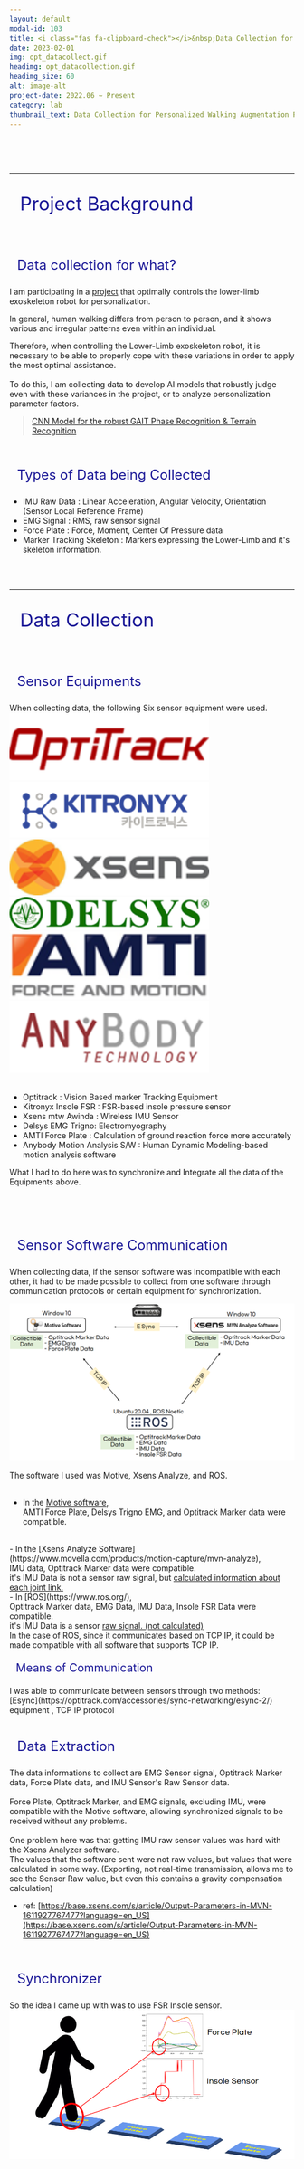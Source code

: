 ```yaml
---
layout: default
modal-id: 103
title: <i class="fas fa-clipboard-check"></i>&nbsp;Data Collection for Personalized Walking Augmentation Parameter Analysis
date: 2023-02-01
img: opt_datacollect.gif
headimg: opt_datacollection.gif
headimg_size: 60
alt: image-alt
project-date: 2022.06 ~ Present
category: lab
thumbnail_text: Data Collection for Personalized Walking Augmentation Parameter Analysis
---
```




<br><br><br>   


***
<p style="font-size: 33px; color: rgb(25, 22, 150)"><i class="fas fa-glasses"></i>&nbsp; Project Background </p>
<br>
<p style="font-size: 24px; color: rgb(25, 22, 150)"> <i class="fa fa-question-circle" aria-hidden="true"></i>&nbsp; Data collection for what? </p>

I am participating in a [project](http://harco.hanyang.ac.kr/2022/04/28/project-voucher_iitp_gait_project.html) that optimally controls the lower-limb exoskeleton robot for personalization.<br>

In general, human walking differs from person to person, and it shows various and irregular patterns even within an individual.<br>

Therefore, when controlling the Lower-Limb exoskeleton robot, it is necessary to be able to properly cope with these variations in order to apply the most optimal assistance.<br>
<br>
To do this, I am collecting data to develop AI models that robustly judge even with these variances in the project, or to analyze personalization parameter factors.<br>

> <a href="#portfolioModal-101" class="portfolio-link" data-toggle="modal">CNN Model for the robust GAIT Phase Recognition & Terrain Recognition</a>
<br>


<p style="font-size: 24px; color: rgb(25, 22, 150)"> <i class="fa fa-database" aria-hidden="true"></i>
&nbsp; Types of Data being Collected </p>

- IMU Raw Data : Linear Acceleration, Angular Velocity, Orientation (Sensor Local Reference Frame)
- EMG Signal : RMS, raw sensor signal
- Force Plate : Force, Moment, Center Of Pressure data
- Marker Tracking Skeleton : Markers expressing the Lower-Limb and it's skeleton information.


<br>
<br>

***
<p style="font-size: 33px; color: rgb(25, 22, 150)"> <i class="fa fa-cloud-upload" aria-hidden="true"></i>&nbsp; Data Collection </p>
<br>

<p style="font-size: 24px; color: rgb(25, 22, 150)"> <i class="fa fa-wrench" aria-hidden="true"></i>
&nbsp; Sensor Equipments </p>
When collecting data, the following Six sensor equipment were used.

<div class="wrap_five">
    <a href="https://optitrack.com/">
    <img src="img/posting/posting_datacollection/optitrack_logo.png" style="height: 70%; width: 70%;"></a>
    <a href="https://www.kitronyx.com/">
    <img src="img/posting/posting_datacollection/kitronyx_logo.png" style="height: 70%; width: 70%;"></a>
    <a href="https://www.movella.com/">
    <img src="img/posting/posting_datacollection/Xsens_logo.png" style="height: 70%; width: 70%;"></a>
    <a href="https://delsys.com/trigno/sensors/">
    <img src="img/posting/posting_datacollection/delsys_logo.png" style="height: 70%; width: 70%;"></a>
    <a href="https://www.amti.biz/">
    <img src="img/posting/posting_datacollection/AMTI_logo.png" style="height: 70%; width: 70%;"></a>
    <a href="https://www.anybodytech.com/">
    <img src="img/posting/posting_datacollection/anybody_logo.png" style="height: 70%; width: 70%;"></a>
</div>

<br>    



- Optitrack : Vision Based marker Tracking Equipment
- Kitronyx Insole FSR : FSR-based insole pressure sensor
- Xsens mtw Awinda : Wireless IMU Sensor
- Delsys EMG Trigno: Electromyography
- AMTI Force Plate : Calculation of ground reaction force more accurately
- Anybody Motion Analysis S/W : Human Dynamic Modeling-based motion analysis software


What I had to do here was to synchronize and Integrate all the data of the Equipments above.<br>
<br>

<br><br>
<p style="font-size: 24px; color: rgb(25, 22, 150)"> <i class="fa fa-signal" aria-hidden="true"></i>
&nbsp; Sensor Software Communication </p>

When collecting data, if the sensor software was incompatible with each other, it had to be made possible to collect from one software through communication protocols or certain equipment for synchronization.

<img src="img/posting/posting_datacollection/communication.png" style="height: 100%; width: 100%;">

The software I used was Motive, Xsens Analyze, and ROS.<br>
<br>
- In the [Motive software](https://optitrack.com/software/motive/), <br>AMTI Force Plate, Delsys Trigno EMG, and Optitrack Marker data were compatible.<br>
<br>
- In the [Xsens Analyze Software](https://www.movella.com/products/motion-capture/mvn-analyze), <br>IMU data, Optitrack Marker data were compatible.<br>
it's IMU Data is not a sensor raw signal, but <u>calculated information about each joint link.</u> 

<br>
- In [ROS](https://www.ros.org/), <br> Optitrack Marker data, EMG Data, IMU Data, Insole FSR Data were compatible.<br>
it's IMU Data is a sensor <u>raw signal. (not calculated)</u> <br>
In the case of ROS, since it communicates based on TCP IP, it could be made compatible with all software that supports TCP IP.

<br>
<p style="font-size: 20px; color: rgb(25, 22, 150)"> <i class="fa fa-link" aria-hidden="true"></i>
&nbsp; Means of Communication  </p>
I was able to communicate between sensors through two methods:
<br> [Esync](https://optitrack.com/accessories/sync-networking/esync-2/) equipment  ,  TCP IP protocol


<br>
<br>

<p style="font-size: 24px; color: rgb(25, 22, 150)"> <i class="fa fa-download" aria-hidden="true"></i>
&nbsp; Data Extraction </p>
The data informations to collect are EMG Sensor signal, Optitrack Marker data, Force Plate data, and IMU Sensor's Raw Sensor data.<br>

<br>
Force Plate, Optitrack Marker, and EMG signals, excluding IMU, were compatible with the Motive software, allowing synchronized signals to be received without any problems.<br>
<br>
One problem here was that getting IMU raw sensor values was hard with the Xsens Analyzer software.<br>
The values that the software sent were not raw values, but values that were calculated in some way. 
(Exporting, not real-time transmission, allows me to see the Sensor Raw value, but even this contains a gravity compensation calculation)

- ref: [https://base.xsens.com/s/article/Output-Parameters-in-MVN-1611927767477?language=en_US](https://base.xsens.com/s/article/Output-Parameters-in-MVN-1611927767477?language=en_US)

<br>
<p style="font-size: 24px; color: rgb(25, 22, 150)"> <i class="fas fa-lightbulb" aria-hidden="true"></i>&nbsp; Synchronizer </p>

So the idea I came up with was to use FSR Insole sensor.
<img src="img/posting/posting_datacollection/synchronizer_picture.png" style="height: 100%; width: 100%;">


